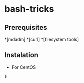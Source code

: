 # bash-tricks

## Prerequisites

*[mdadm]
*[curl]
*[filesystem tools]

## Instalation

* For CentOS

```ShellSession
$ 

```
